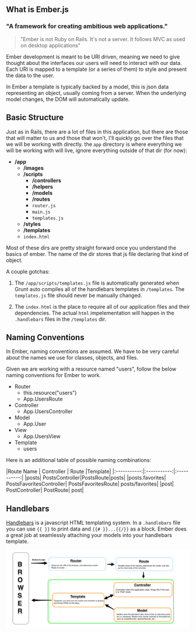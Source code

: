 ## What is Ember.js
### "A framework for creating ambitious web applications."

> "Ember is not Ruby on Rails. It's not a server. It follows MVC as used on desktop applications"

Ember development is meant to be URI driven, meaning we need to give thought
about the interfaces our users will need to interact with our data. Each URI is
mapped to a template (or a series of them) to style and present the data to the user.

In Ember a template is typically backed by a model, this is json data representing 
an object, usually coming from a server. When the underlying model changes, the 
DOM will automatically update.

## Basic Structure

Just as in Rails, there are a lot of files in this application, but there are those
that will matter to us and those that won't, I'll quickly go over the files that
we will be working with directly. the `app` directory is where everything we will
be working with will live, ignore everything outside of that dir (for now):

- **/app**
    - **/images**
    - **/scripts**
        - **/controllers** 
        - **/helpers**
        - **/models**
        - **/routes**
        - `router.js`
        - `main.js`
        - `templates.js`
    - **/styles**
    - **/templates**
    - `index.html`

Most of these dirs are pretty straight forward once you understand the basics
of ember. The name of the dir stores that js file declaring that kind of object.

A couple gotchas:

1. The `/app/scripts/templates.js` file is automatically generated when Grunt
auto compiles all of the handlebars templates in `/templates`. The `templates.js`
file should never be manually changed.

2. The `index.html` is the place to require all of our application files and their
dependencies. The actual `html` impelementation will happen in the `.handlebars` 
files in the `/templates` dir.

## Naming Conventions

In Ember, naming conventions are assumed. We have to be very careful about
the names we use for classes, objects, and files.

Given we are working with a resource named "users", follow the below naming 
conventions for Ember to work.

- Router
    - this.resource("users")
    - App.UsersRoute
- Controller
    - App.UsersController
- Model
    - App.User
- View
    - App.UsersView
- Template
    - users
    
Here is an additional table of possible naming combinations:

|Route Name | Controller | Route	|Template|
|:-----------:|:-----------:|:-----------:|
|posts|	PostsController|PostsRoute|posts|
|posts.favorites|	PostsFavoritesController|	PostsFavoritesRoute|	posts/favorites|
|post|	PostController|	PostRoute|	post|


## Handlebars

[Handlebars](http://handlebarsjs.com/) is a javascript HTML templating system.
In a `.handlebars` file you can use `{{ }}` to print data and `{{# }}...{{/}}` as a 
block. Ember does a great job at seamlessly attaching your models into your handlebars
template. 

![Ember Flow](resources/ember-flow.png)
